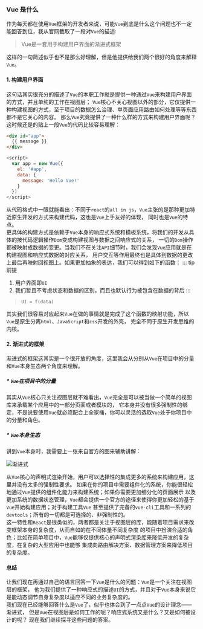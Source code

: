 ### Vue 是什么
作为每天都在使用`Vue`框架的开发者来说，可能`Vue`到底是什么这个问题也不一定能回答到位，我从官网截取了一段对`Vue`的描述: 

> Vue是一套用于构建用户界面的渐进式框架

这样的一句简述似乎也不是那么好理解，但是他提供给我们两个很好的角度来解释`Vue`。

#### 1. 构建用户界面
这句话其实很充分的描述了`Vue`的本职工作就是提供一种通过`Vue`来构建用户界面的方式，并且单纯的工作在视图层；
`Vue`核心不关心视图以外的部分，它仅提供一种构建视图的方式，至于项目的数据怎么治理、单页面应用路由如何处理等等东西都不是它关心的内容。
那么`Vue`究竟提供了一种什么样的方式来构建用户界面呢？  
这时候还是的贴上一段`Vue`的代码比较容易理解：
```html
<div id="app">
  {{ message }}
</div>
```

```js
<script>
  var app = new Vue({
    el: '#app',
    data: {
      message: 'Hello Vue!'
    }
  })
</script>
```
从代码格式中一眼就能看出：不同于`react`的`all in js`，`Vue`主张的是那种更加特近原生开发的方式来构建代码，这也是`Vue`上手友好的体现，
同时也是`Vue`的特点。  
更具体的构建方式是依赖于`Vue`本身的响应式系统和模板系统，将我们的开发从具体的按代码逻辑操作`Dom`变成构建视图与数据之间响应式的关系，
一切的`Dom`操作都被映射成数据的变更。当我们不在关注`API`细节时，我们会发现`Vue`应用就是在构建视图和响应式数据的对应关系，
用户交互等作用最终也是具体到数据的更改上最后再映射回视图上。如果更加抽象的表达，我们可以得到如下的函数： 
::: tip 前提
1. 用户界面即`UI`  
2. 我们暂且不考虑状态和数据的区别，而且也默认行为被包含在数据的背后
:::
> `UI = f(data)`  

其实我们很容易对应起来`Vue`在做的事情就是完成了这个函数的映射功能，所以`Vue`是原生分离`html`、`JavaScript`和`css`开发的外壳，
完全不同于原生开发思维的内核。  

#### 2. 渐进式的框架
渐进式的框架这其实是一个很开放的角度，这里我会从分别从`Vue`在项目中的分量和`Vue`本身生态两个角度来理解。

##### * `Vue`在项目中的分量
其实从`Vue`核心只关注视图层就不难看出，`Vue`完全是可以被当做一个简单的视图库来承载某个应用中的一部分页面或者模块的，
它本身并没有很多强制性的绑定，不是说要使用`Vue`就必须配合上全家桶，你可以灵活的选取`Vue`处于你项目中的分量和角色。

##### * `Vue`本身生态
讲到`Vue`本身时，我需要上一张来自官方的图来辅助讲解：

![渐进式](/vue3-analysis/idea/progress-vue.png)

从`Vue`核心的声明式渲染开始，用户可以选择性的集成更多的系统来构建应用，这里并没有太多的强制性要求。
如果在你的项目中需要组件化的系统，你能很轻松地通过`Vue`提供的组件化能力来构建系统；如果你需要更加细分化的页面展示
以及更加系统的数据状态管理，`Vue`都会提供一个官方的途径来使得你更加轻松的基于`Vue`开始构建应用；对于构建工具`Vue`
甚至提供了完备的`vue-cli`工具和一系列的`devtools`；所有的一切都是可选择的、非强制性的。  
这一特性和`React`是很类似的，两者都是关注于视图层的库，能随着项目需求来改变框架本身的复杂度，从而自如的在不同体量不同复杂度
的项目中扮演合适的角色；比如在简单项目中，`Vue`能够仅提供核心的声明式渲染库来降低开发的复杂度，在复杂的大型应用中也能够
集成向路由解决方案、数据管理方案来降低项目的复杂度。

#### 总结
让我们现在再通过自己的语言回答一下`Vue`是什么的问题：`Vue`是一个关注在视图层的框架，
他为我们提供了一种响应式的描述`UI`的方式，并且对于`Vue`本身来说它是能动态调节自身复杂度以适应不同的业务复杂度的。  
我们现在已经能够回答什么是`Vue`了，似乎也体会到了一点点`Vue`的设计理念——渐进式，
但是`Vue`在视图层是如何工作的呢？响应式系统又是什么？又是如何被设计的呢？
现在我们继续探寻这些问题的答案。
